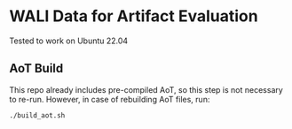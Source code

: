 # WALI Data for Artifact Evaluation

Tested to work on Ubuntu 22.04


## AoT Build

This repo already includes pre-compiled AoT, so this step is not necessary to re-run.
However, in case of rebuilding AoT files, run:
```
./build_aot.sh
```
